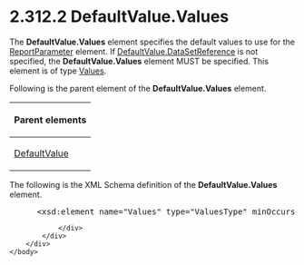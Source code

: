 <html dir="LTR" xmlns:mshelp="http://msdn.microsoft.com/mshelp" xmlns:ddue="http://ddue.schemas.microsoft.com/authoring/2003/5" xmlns:xlink="http://www.w3.org/1999/xlink" xmlns:tool="http://www.microsoft.com/tooltip">
    <head>
        <meta http-equiv="Content-Type" content="text/html; CHARSET=utf-8"></meta>
        <meta name="save" content="history"></meta>
        <title>2.312.2 DefaultValue.Values</title>
        <xml>
            <mshelp:toctitle title="2.312.2 DefaultValue.Values"></mshelp:toctitle>
            <mshelp:rltitle title="[MS-RDL]: DefaultValue.Values"></mshelp:rltitle>
            <mshelp:keyword index="A" term="4c69a8c1-f774-447a-8daf-eda53988089d"></mshelp:keyword>
            <mshelp:attr name="DCSext.ContentType" value="open specification"></mshelp:attr>
            <mshelp:attr name="AssetID" value="4c69a8c1-f774-447a-8daf-eda53988089d"></mshelp:attr>
            <mshelp:attr name="TopicType" value="kbRef"></mshelp:attr>
            <mshelp:attr name="DCSext.Title" value="[MS-RDL]: DefaultValue.Values" />
        </xml>
    </head>
    <body>
        <div id="header">
            <h1 class="heading">2.312.2 DefaultValue.Values</h1>
        </div>
        <div id="mainSection">
            <div id="mainBody">
                <div id="allHistory" class="saveHistory"></div>
                <div id="sectionSection0" class="section" name="collapseableSection">
                    

<p>The <b>DefaultValue.Values</b> element specifies the default
values to use for the <a href="7c3f4c83-9172-48db-94c1-693295c5d623.md">ReportParameter</a>
element. If <a href="0755092e-7552-4160-a554-c5ba3815188a.md">DefaultValue.DataSetReference</a>
is not specified, the <b>DefaultValue.Values</b> element MUST be specified.
This element is of type <a href="5cf2cc6f-04ae-448c-ad45-ec6e3f7acdf4.md">Values</a>.</p>

<p>Following is the parent element of the <b>DefaultValue.Values</b>
element.</p>

<table>
 <thead>
  <tr>
   <th>
   <p>Parent elements</p>
   </th>
  </tr>
 </thead>
 <tr>
  <td>
  <p><a href="c3ccf500-98a5-438c-8e4f-fc5cc4b8d508.md">DefaultValue</a></p>
  </td>
 </tr>
</table>

<p>The following is the XML Schema definition of the <b>DefaultValue.Values</b>
element.</p>

<dl>
<dd>
<div><pre> &lt;xsd:element name=&quot;Values&quot; type=&quot;ValuesType&quot; minOccurs=&quot;0&quot;/&gt;
</pre></div>
</dd></dl>


                </div>
            </div>
        </div>
    </body>
</html>